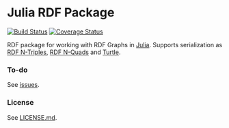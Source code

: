 Julia RDF Package
=================

[![Build Status](https://travis-ci.org/joejimbo/RDF.jl.svg?branch=master)](https://travis-ci.org/joejimbo/RDF.jl)
[![Coverage Status](https://coveralls.io/repos/joejimbo/RDF.jl/badge.png?branch=master)](https://coveralls.io/r/joejimbo/RDF.jl?branch=master)

RDF package for working with RDF Graphs in [Julia](http://julialang.org/). Supports serialization as [RDF N-Triples](http://www.w3.org/TR/n-triples/), [RDF N-Quads](http://www.w3.org/TR/n-quads/) and [Turtle](http://www.w3.org/TR/turtle/).

### To-do

See [issues](https://github.com/joejimbo/RDF.jl/issues).

### License

See [LICENSE.md](https://github.com/joejimbo/RDF.jl/blob/master/LICENSE.md).
